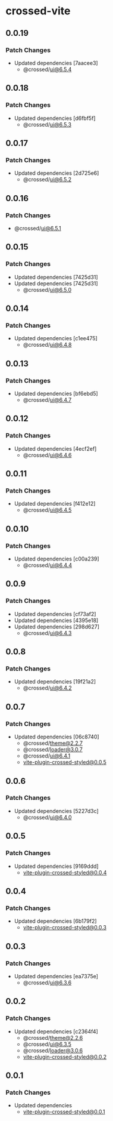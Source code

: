 # crossed-vite

## 0.0.19

### Patch Changes

- Updated dependencies [7aacee3]
  - @crossed/ui@6.5.4

## 0.0.18

### Patch Changes

- Updated dependencies [d6fbf5f]
  - @crossed/ui@6.5.3

## 0.0.17

### Patch Changes

- Updated dependencies [2d725e6]
  - @crossed/ui@6.5.2

## 0.0.16

### Patch Changes

- @crossed/ui@6.5.1

## 0.0.15

### Patch Changes

- Updated dependencies [7425d31]
- Updated dependencies [7425d31]
  - @crossed/ui@6.5.0

## 0.0.14

### Patch Changes

- Updated dependencies [c1ee475]
  - @crossed/ui@6.4.8

## 0.0.13

### Patch Changes

- Updated dependencies [bf6ebd5]
  - @crossed/ui@6.4.7

## 0.0.12

### Patch Changes

- Updated dependencies [4ecf2ef]
  - @crossed/ui@6.4.6

## 0.0.11

### Patch Changes

- Updated dependencies [f412e12]
  - @crossed/ui@6.4.5

## 0.0.10

### Patch Changes

- Updated dependencies [c00a239]
  - @crossed/ui@6.4.4

## 0.0.9

### Patch Changes

- Updated dependencies [cf73af2]
- Updated dependencies [4395e18]
- Updated dependencies [298d627]
  - @crossed/ui@6.4.3

## 0.0.8

### Patch Changes

- Updated dependencies [19f21a2]
  - @crossed/ui@6.4.2

## 0.0.7

### Patch Changes

- Updated dependencies [06c8740]
  - @crossed/theme@2.2.7
  - @crossed/loader@3.0.7
  - @crossed/ui@6.4.1
  - vite-plugin-crossed-styled@0.0.5

## 0.0.6

### Patch Changes

- Updated dependencies [5227d3c]
  - @crossed/ui@6.4.0

## 0.0.5

### Patch Changes

- Updated dependencies [9169ddd]
  - vite-plugin-crossed-styled@0.0.4

## 0.0.4

### Patch Changes

- Updated dependencies [6b179f2]
  - vite-plugin-crossed-styled@0.0.3

## 0.0.3

### Patch Changes

- Updated dependencies [ea7375e]
  - @crossed/ui@6.3.6

## 0.0.2

### Patch Changes

- Updated dependencies [c2364f4]
  - @crossed/theme@2.2.6
  - @crossed/ui@6.3.5
  - @crossed/loader@3.0.6
  - vite-plugin-crossed-styled@0.0.2

## 0.0.1

### Patch Changes

- Updated dependencies
  - vite-plugin-crossed-styled@0.0.1
